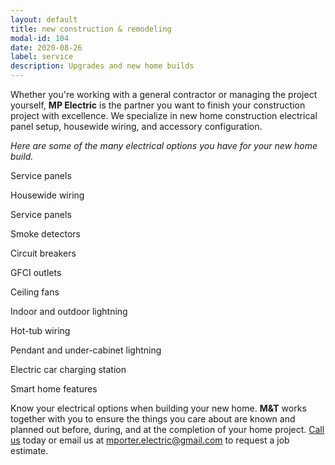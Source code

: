 ```yaml
---
layout: default
title: new construction & remodeling
modal-id: 104
date: 2020-08-26
label: service
description: Upgrades and new home builds
---
```


Whether you're working with a general contractor or managing the project yourself, **MP Electric** is the partner you want to finish your construction project with excellence. We specialize in new home construction electrical panel setup, housewide wiring, and accessory configuration.

_Here are some of the many electrical options you have for your new home build._

Service panels

Housewide wiring

Service panels

Smoke detectors

Circuit breakers

GFCI outlets

Ceiling fans

Indoor and outdoor lightning

Hot-tub wiring

Pendant and under-cabinet lightning

Electric car charging station

Smart home features

Know your electrical options when building your new home. **M&T** works together with you to ensure the things you care about are known and planned out before, during, and at the completion of your home project. [Call us](tel:+14046677970) today or email us at mporter.electric@gmail.com to request a job estimate.
